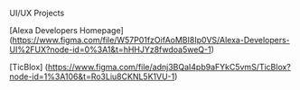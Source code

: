 UI/UX Projects

[Alexa Developers Homepage] (https://www.figma.com/file/W57P01fzOifAoMBI8Ip0VS/Alexa-Developers-UI%2FUX?node-id=0%3A1&t=hHHJYz8fwdoa5weQ-1)

[TicBlox] (https://www.figma.com/file/adnj3BQaI4pb9aFYkC5vmS/TicBlox?node-id=1%3A106&t=Ro3Liu8CKNL5K1VU-1)
